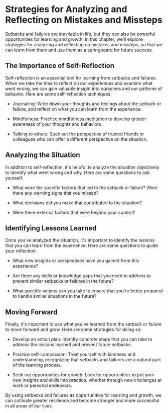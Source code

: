 Strategies for Analyzing and Reflecting on Mistakes and Missteps
================================================================================================================

Setbacks and failures are inevitable in life, but they can also be powerful opportunities for learning and growth. In this chapter, we'll explore strategies for analyzing and reflecting on mistakes and missteps, so that we can learn from them and use them as a springboard for future success.

The Importance of Self-Reflection
---------------------------------

Self-reflection is an essential tool for learning from setbacks and failures. When we take the time to reflect on our experiences and examine what went wrong, we can gain valuable insight into ourselves and our patterns of behavior. Here are some self-reflection techniques:

* Journaling: Write down your thoughts and feelings about the setback or failure, and reflect on what you can learn from the experience.

* Mindfulness: Practice mindfulness meditation to develop greater awareness of your thoughts and behaviors.

* Talking to others: Seek out the perspective of trusted friends or colleagues who can offer a different perspective on the situation.

Analyzing the Situation
-----------------------

In addition to self-reflection, it's helpful to analyze the situation objectively to identify what went wrong and why. Here are some questions to ask yourself:

* What were the specific factors that led to the setback or failure? Were there any warning signs that you missed?

* What decisions did you make that contributed to the situation?

* Were there external factors that were beyond your control?

Identifying Lessons Learned
---------------------------

Once you've analyzed the situation, it's important to identify the lessons that you can learn from the experience. Here are some questions to guide your reflection:

* What new insights or perspectives have you gained from this experience?

* Are there any skills or knowledge gaps that you need to address to prevent similar setbacks or failures in the future?

* What specific actions can you take to ensure that you're better prepared to handle similar situations in the future?

Moving Forward
--------------

Finally, it's important to use what you've learned from the setback or failure to move forward and grow. Here are some strategies for doing so:

* Develop an action plan: Identify concrete steps that you can take to address the lessons learned and prevent future setbacks.

* Practice self-compassion: Treat yourself with kindness and understanding, recognizing that setbacks and failures are a natural part of the learning process.

* Seek out opportunities for growth: Look for opportunities to put your new insights and skills into practice, whether through new challenges at work or personal endeavors.

By using setbacks and failures as opportunities for learning and growth, we can cultivate greater resilience and become stronger and more successful in all areas of our lives.
